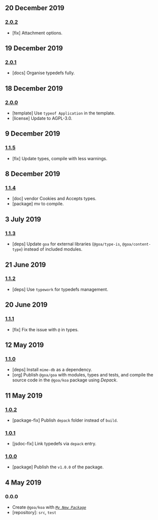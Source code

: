 ## 20 December 2019

### [2.0.2](https://github.com/idiocc/koa/compare/v2.0.1...v2.0.2)

- [fix] Attachment options.

## 19 December 2019

### [2.0.1](https://github.com/idiocc/koa/compare/v2.0.0...v2.0.1)

- [docs] Organise typedefs fully.

## 18 December 2019

### [2.0.0](https://github.com/idiocc/koa/compare/v1.1.5...v2.0.0)

- [template] Use `typeof Application` in the template.
- [license] Update to AGPL-3.0.

## 9 December 2019

### [1.1.5](https://github.com/idiocc/koa/compare/v1.1.4...v1.1.5)

- [fix] Update types, compile with less warnings.

## 8 December 2019

### [1.1.4](https://github.com/idiocc/koa/compare/v1.1.3...v1.1.4)

- [doc] vendor Cookies and Accepts types.
- [package] mv to compile.

## 3 July 2019

### [1.1.3](https://github.com/idiocc/koa/compare/v1.1.2...v1.1.3)

- [deps] Update `goa` for external libraries (`@goa/type-is`, `@goa/content-type`) instead of included modules.

## 21 June 2019

### [1.1.2](https://github.com/idiocc/koa/compare/v1.1.1...v1.1.2)

- [deps] Use `typework` for typedefs management.

## 20 June 2019

### [1.1.1](https://github.com/idiocc/koa/compare/v1.1.0...v1.1.1)

- [fix] Fix the issue with `@` in types.

## 12 May 2019

### [1.1.0](https://github.com/idiocc/koa/compare/v1.0.2...v1.1.0)

- [deps] Install `mime-db` as a dependency.
- [org] Publish `@goa/goa` with modules, types and tests, and compile the source code in the `@goa/koa` package using _Depack_.

## 11 May 2019

### [1.0.2](https://github.com/idiocc/goa/compare/v1.0.1...v1.0.2)

- [package-fix] Publish `depack` folder instead of `build`.

### [1.0.1](https://github.com/idiocc/goa/compare/v1.0.0...v1.0.1)

- [jsdoc-fix] Link typedefs via `depack` entry.

### [1.0.0](https://github.com/idiocc/goa/compare/v0.0.0-pre...v1.0.0)

- [package] Publish the `v1.0.0` of the package.

## 4 May 2019

### 0.0.0

- Create `@goa/koa` with _[`My New Package`](https://mnpjs.org)_
- [repository]: `src`, `test`